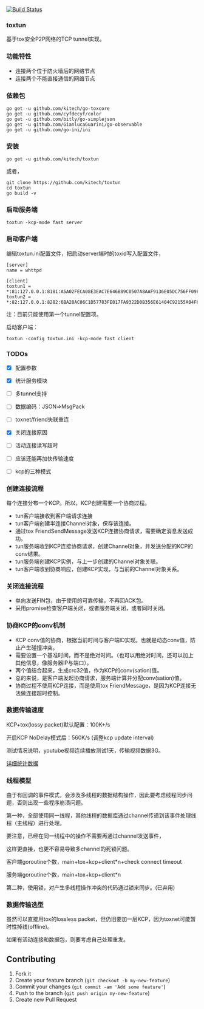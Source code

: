 [![Build Status](https://travis-ci.org/kitech/toxtun.svg?branch=master)](https://travis-ci.org/kitech/toxtun)

### toxtun

基于tox安全P2P网络的TCP tunnel实现。

### 功能特性

* 连接两个位于防火墙后的网络节点
* 连接两个不能直接通信的网络节点


### 依赖包

    go get -u github.com/kitech/go-toxcore
    go get -u github.com/cyfdecyf/color
    go get -u github.com/bitly/go-simplejson
    go get -u github.com/GianlucaGuarini/go-observable
    go get -u github.com/go-ini/ini
    

### 安装

    go get -u github.com/kitech/toxtun
    
或者，

    git clone https://github.com/kitech/toxtun
    cd toxtun
    go build -v


### 启动服务端

    toxtun -kcp-mode fast server


### 启动客户端

编辑toxtun.ini配置文件，把启动server端时的toxid写入配置文件，

    [server]
    name = whttpd
    
    [client]
    toxtun1 = *:81:127.0.0.1:8181:A5A02FECA08E3EAC7E646B89C0507A8AAF9136E05DC756FF09F86230951820670F908F2E7719
    toxtun2 = *:82:127.0.0.1:8282:6BA28AC06C1D57783FE017FA9322D0B356E61404C92155A04F64F3B19C75633E8BDDEFFA4856

注：目前只能使用第一个tunnel配置项。

启动客户端：

    toxtun -config toxtun.ini -kcp-mode fast client


### TODOs
- [x] 配置参数
- [x] 统计服务模块
- [ ] 多tunnel支持
- [ ] 数据编码：JSON=>MsgPack
- [ ] toxnet/friend失联重连
- [x] 关闭连接原因
- [ ] 活动连接读写超时
- [ ] 应该还能再加快传输速度
- [ ] kcp的三种模式


### 创建连接流程

每个连接分布一个KCP。所以，KCP创建需要一个协商过程。

* tun客户端接收到客户端请求连接
* tun客户端创建半连接Channel对象，保存该连接。
* 通过tox FriendSendMessage发送KCP连接协商请求，需要确定消息发送成功。
* tun服务端收到KCP连接协商请求，创建Channel对象，并发送分配的KCP的conv结果。
* tun服务端创建KCP实例，与上一步创建的Channel对象关联。
* tun客户端收到协商响应，创建KCP实现，与当前的Channel对象关系。


### 关闭连接流程

* 单向发送FIN包，由于使用的可靠传输，不再回ACK包。
* 采用promise检查客户端关闭，或者服务端关闭，或者同时关闭。


### 协商KCP的conv机制
* KCP conv值的协商，根据当前时间与客户端ID实现。也就是动态conv值，防止产生碰撞冲突。
* 需要设置一个基准时间，而不是绝对时间。（也可以用绝对时间，还可以加上其他信息，像服务器IP与端口）。
* 两个值结合起来，生成crc32值，作为KCP的conv(sation)值。
* 总的来说，是客户端发起协商请求，服务端计算并分配conv(sation)值。
* 协商过程不使用KCP连接，而是使用tox FriendMessage，是因为KCP连接无法做连接超时控制。

### 数据传输速度

KCP+tox(lossy packet)默认配置：100K+/s

开启KCP NoDelay模式后：560K/s (调整kcp update interval)

测试情况说明，youtube视频连续播放测试1天，传输视频数据3G。

[详细统计数据](docs/stats.md)


### 线程模型

由于有回调的事件模式，会涉及多线程的数据结构操作，因此要考虑线程同步问题，否则出现一些程序崩溃问题。

第一种，全部使用同一线程，其他线程的数据库通过channel传递到该事件处理线程（主线程）进行处理。

要注意，已经在同一线程中的操作不需要再通过channel发送事件，

这样更直接，也更不容易导致多channel的死锁问题。

客户端goroutine个数，main+tox+kcp+client*n+check connect timeout

服务端goroutine个数，main+tox+kcp+client*n


第二种，使用锁，对产生多线程操作冲突的代码通过锁来同步。(已弃用)


### 数据传输选型

虽然可以直接用tox的lossless packet，但仍旧要加一层KCP，因为toxnet可能暂时性掉线(offline)。

如果有活动连接和数据包，则要考虑自己处理重发。


Contributing
------------
1. Fork it
2. Create your feature branch (``git checkout -b my-new-feature``)
3. Commit your changes (``git commit -am 'Add some feature'``)
4. Push to the branch (``git push origin my-new-feature``)
5. Create new Pull Request

